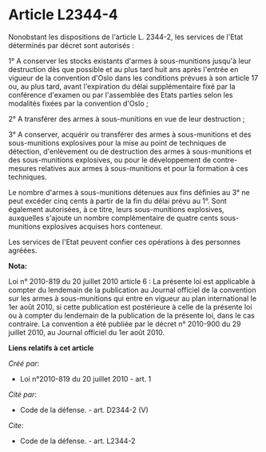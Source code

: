# Article L2344-4

Nonobstant les dispositions de l'article L. 2344-2, les services de l'Etat déterminés par décret sont autorisés : 

1° A conserver les stocks existants d'armes à sous-munitions jusqu'à leur destruction dès que possible et au plus tard huit
ans après l'entrée en vigueur de la convention d'Oslo dans les conditions prévues à son article 17 ou, au plus tard, avant
l'expiration du délai supplémentaire fixé par la conférence d'examen ou par l'assemblée des Etats parties selon les modalités
fixées par la convention d'Oslo ; 

2° A transférer des armes à sous-munitions en vue de leur destruction ; 

3° A conserver, acquérir ou transférer des armes à sous-munitions et des sous-munitions explosives pour la mise au point de
techniques de détection, d'enlèvement ou de destruction des armes à sous-munitions et des sous-munitions explosives, ou pour
le développement de contre-mesures relatives aux armes à sous-munitions et pour la formation à ces techniques. 

Le nombre d'armes à sous-munitions détenues aux fins définies au 3° ne peut excéder cinq cents à partir de la fin du délai
prévu au 1°. Sont également autorisées, à ce titre, leurs sous-munitions explosives, auxquelles s'ajoute un nombre
complémentaire de quatre cents sous-munitions explosives acquises hors conteneur. 

Les services de l'Etat peuvent confier ces opérations à des personnes agréées.

**Nota:**

Loi n° 2010-819 du 20 juillet 2010 article 6 : La présente loi est applicable à compter du lendemain de la publication au
Journal officiel de la convention sur les armes à sous-munitions qui entre en vigueur au plan international le 1er août 2010,
si cette publication est postérieure à celle de la présente loi ou à compter du lendemain de la publication de la présente
loi, dans le cas contraire. La convention a été publiée par le décret n° 2010-900 du 29 juillet 2010, au Journal officiel du
1er août 2010.

**Liens relatifs à cet article**

_Créé par_:

  - Loi n°2010-819 du 20 juillet 2010 - art. 1

_Cité par_:

  - Code de la défense. - art. D2344-2 (V)

_Cite_:

  - Code de la défense. - art. L2344-2

